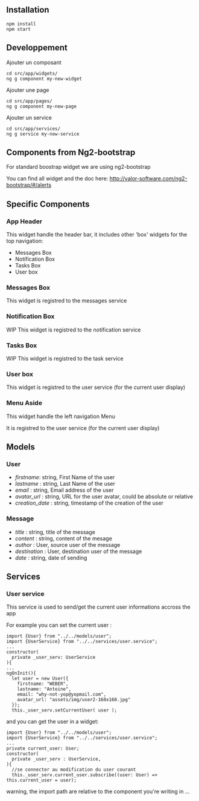 
## Installation

```
npm install
npm start
```

## Developpement

Ajouter un composant

```
cd src/app/widgets/
ng g component my-new-widget
```

Ajouter une page

```
cd src/app/pages/
ng g component my-new-page
```

Ajouter un service

```
cd src/app/services/
ng g service my-new-service
```


## Components from Ng2-bootstrap

For standard boostrap widget we are using ng2-bootstrap

You can find all widget and the doc here:
http://valor-software.com/ng2-bootstrap/#/alerts

## Specific Components

### App Header

This widget handle the header bar, it includes other 'box' widgets for the top navigation:

* Messages Box
* Notification Box
* Tasks Box
* User box

### Messages Box

This widget is registred to the messages service

### Notification Box

WIP This widget is registred to the notification service

### Tasks Box

WIP This widget is registred to the task service

### User box

This widget is registred to the user service (for the current user display)

### Menu Aside

This widget handle the left navigation Menu

It is registred to the user service (for the current user display)

## Models

### User

* *firstname*: string, First Name of the user
* *lastname* : string, Last Name of the user
* *email* : string, Email address of the user
* *avatar_url* : string, URL for the user avatar, could be absolute or relative
* *creation_date* : string, timestamp of the creation of the user

### Message

* *title* : string, title of the message
* *content* : string, content of the mesage
* *author* : User, source user of the message
* *destination* : User, destination user of the message
* *date* : string, date of sending

## Services

### User service

This service is used to send/get the current user informations accross the app

For example you can set the current user :

```
import {User} from "../../models/user";
import {UserService} from "../../services/user.service";
...
constructor(
  private _user_serv: UserService
){
...
ngOnInit(){
  let user = new User({
    firstname: "WEBER",
    lastname: "Antoine",
    email: "why-not-yop@yopmail.com",
    avatar_url: "assets/img/user2-160x160.jpg"
  });
  this._user_serv.setCurrentUser( user );
```

and you can get the user in a widget:

```
import {User} from "../../models/user";
import {UserService} from "../../services/user.service";
...
private current_user: User;
constructor(
  private _user_serv : UserService,
){
  //se connecter au modification du user courant
  this._user_serv.current_user.subscribe((user: User) => this.current_user = user);
```

warning, the import path are relative to the component you're writing in ...
